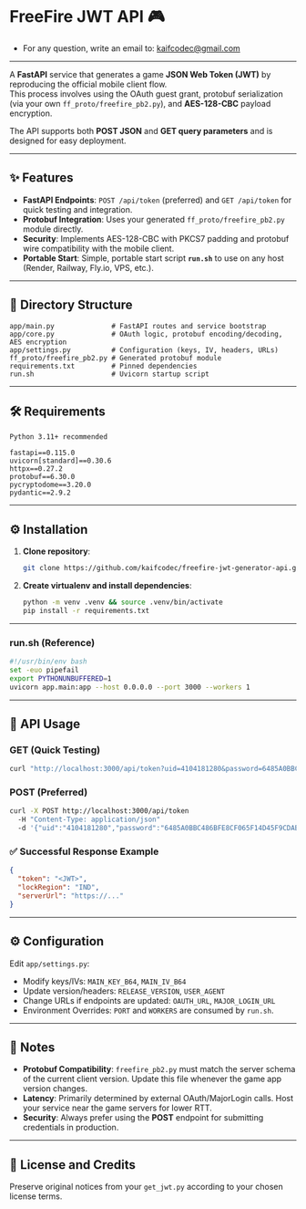 # FreeFire JWT API 🎮

* For any question, write an email to: kaifcodec@gmail.com
---
A **FastAPI** service that generates a game **JSON Web Token (JWT)** by reproducing the official mobile client flow.  
This process involves using the OAuth guest grant, protobuf serialization (via your own `ff_proto/freefire_pb2.py`), and **AES-128-CBC** payload encryption.

The API supports both **POST JSON** and **GET query parameters** and is designed for easy deployment.

---

## ✨ Features
* **FastAPI Endpoints**: `POST /api/token` (preferred) and `GET /api/token` for quick testing and integration.  
* **Protobuf Integration**: Uses your generated `ff_proto/freefire_pb2.py` module directly.  
* **Security**: Implements AES-128-CBC with PKCS7 padding and protobuf wire compatibility with the mobile client.  
* **Portable Start**: Simple, portable start script **`run.sh`** to use on any host (Render, Railway, Fly.io, VPS, etc.).

---

## 📁 Directory Structure
```text
app/main.py              # FastAPI routes and service bootstrap
app/core.py              # OAuth logic, protobuf encoding/decoding, AES encryption
app/settings.py          # Configuration (keys, IV, headers, URLs)
ff_proto/freefire_pb2.py # Generated protobuf module
requirements.txt         # Pinned dependencies
run.sh                   # Uvicorn startup script
```

---

## 🛠️ Requirements
```text
Python 3.11+ recommended

fastapi==0.115.0
uvicorn[standard]==0.30.6
httpx==0.27.2
protobuf==6.30.0
pycryptodome==3.20.0
pydantic==2.9.2
```
---

## ⚙️ Installation
1. **Clone repository**:
   ```bash
   git clone https://github.com/kaifcodec/freefire-jwt-generator-api.git && cd freefire-jwt-generator-api
   ```
2. **Create virtualenv and install dependencies**:
   ```bash
   python -m venv .venv && source .venv/bin/activate
   pip install -r requirements.txt
   ```
---

### run.sh (Reference)
```bash
#!/usr/bin/env bash
set -euo pipefail
export PYTHONUNBUFFERED=1
uvicorn app.main:app --host 0.0.0.0 --port 3000 --workers 1
```

---

## 🚀 API Usage

### GET (Quick Testing)
```bash
curl "http://localhost:3000/api/token?uid=4104181280&password=6485A0BBC486BFE8CF065F14D45F9CDAB5BE5D7F2A5998A6A7CABB295BA5F31A"
```

### POST (Preferred)
```bash
curl -X POST http://localhost:3000/api/token 
  -H "Content-Type: application/json" 
  -d '{"uid":"4104181280","password":"6485A0BBC486BFE8CF065F14D45F9CDAB5BE5D7F2A5998A6A7CABB295BA5F31A"}'
  ```

### ✅ Successful Response Example
```json
{
  "token": "<JWT>",
  "lockRegion": "IND",
  "serverUrl": "https://..."
}
```

---

## ⚙️ Configuration
Edit `app/settings.py`:
* Modify keys/IVs: `MAIN_KEY_B64`, `MAIN_IV_B64`  
* Update version/headers: `RELEASE_VERSION`, `USER_AGENT`  
* Change URLs if endpoints are updated: `OAUTH_URL`, `MAJOR_LOGIN_URL`  
* Environment Overrides: `PORT` and `WORKERS` are consumed by `run.sh`.

---

## 📝 Notes
* **Protobuf Compatibility**: `freefire_pb2.py` must match the server schema of the current client version. Update this file whenever the game app version changes.  
* **Latency**: Primarily determined by external OAuth/MajorLogin calls. Host your service near the game servers for lower RTT.  
* **Security**: Always prefer using the **POST** endpoint for submitting credentials in production.

---

## 📜 License and Credits
Preserve original notices from your `get_jwt.py` according to your chosen license terms.
